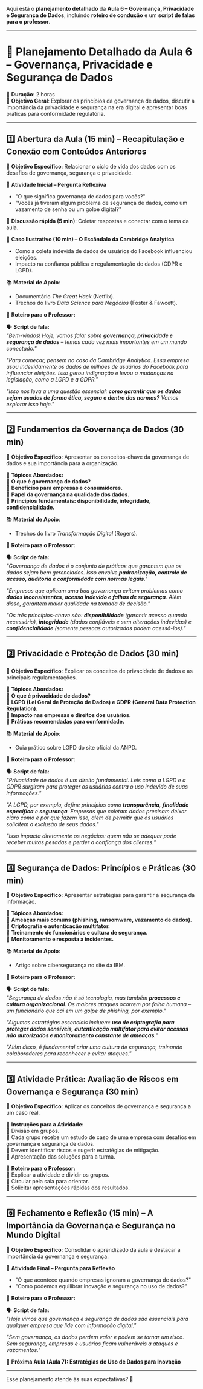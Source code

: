 Aqui está o **planejamento detalhado** da **Aula 6 – Governança, Privacidade e Segurança de Dados**, incluindo **roteiro de condução** e um **script de falas para o professor**.  

---

# **📌 Planejamento Detalhado da Aula 6 – Governança, Privacidade e Segurança de Dados**  
📅 **Duração**: 2 horas  
🎯 **Objetivo Geral**: Explorar os princípios da governança de dados, discutir a importância da privacidade e segurança na era digital e apresentar boas práticas para conformidade regulatória.  

---

## **1️⃣ Abertura da Aula (15 min) – Recapitulação e Conexão com Conteúdos Anteriores**  

🎯 **Objetivo Específico**: Relacionar o ciclo de vida dos dados com os desafios de governança, segurança e privacidade.  

📌 **Atividade Inicial – Pergunta Reflexiva**  
- "O que significa governança de dados para vocês?"  
- "Vocês já tiveram algum problema de segurança de dados, como um vazamento de senha ou um golpe digital?"  

📌 **Discussão rápida (5 min)**: Coletar respostas e conectar com o tema da aula.  

📌 **Caso Ilustrativo (10 min) – O Escândalo da Cambridge Analytica**  
- Como a coleta indevida de dados de usuários do Facebook influenciou eleições.  
- Impacto na confiança pública e regulamentação de dados (GDPR e LGPD).  

📚 **Material de Apoio**:  
- Documentário *The Great Hack* (Netflix).  
- Trechos do livro *Data Science para Negócios* (Foster & Fawcett).  

📌 **Roteiro para o Professor:**  

🗣 **Script de fala:**  
*"Bem-vindos! Hoje, vamos falar sobre **governança, privacidade e segurança de dados** – temas cada vez mais importantes em um mundo conectado."*  

*"Para começar, pensem no caso da Cambridge Analytica. Essa empresa usou indevidamente os dados de milhões de usuários do Facebook para influenciar eleições. Isso gerou indignação e levou a mudanças na legislação, como a LGPD e a GDPR."*  

*"Isso nos leva a uma questão essencial: **como garantir que os dados sejam usados de forma ética, segura e dentro das normas?** Vamos explorar isso hoje."*  

---

## **2️⃣ Fundamentos da Governança de Dados (30 min)**  

🎯 **Objetivo Específico**: Apresentar os conceitos-chave da governança de dados e sua importância para a organização.  

📌 **Tópicos Abordados:**  
🔹 **O que é governança de dados?**  
🔹 **Benefícios para empresas e consumidores.**  
🔹 **Papel da governança na qualidade dos dados.**  
🔹 **Princípios fundamentais: disponibilidade, integridade, confidencialidade.**  

📚 **Material de Apoio**:  
- Trechos do livro *Transformação Digital* (Rogers).  

📌 **Roteiro para o Professor:**  

🗣 **Script de fala:**  
*"Governança de dados é o conjunto de práticas que garantem que os dados sejam bem gerenciados. Isso envolve **padronização, controle de acesso, auditoria e conformidade com normas legais**."*  

*"Empresas que aplicam uma boa governança evitam problemas como **dados inconsistentes, acesso indevido e falhas de segurança**. Além disso, garantem maior qualidade na tomada de decisão."*  

*"Os três princípios-chave são: **disponibilidade** (garantir acesso quando necessário), **integridade** (dados confiáveis e sem alterações indevidas) e **confidencialidade** (somente pessoas autorizadas podem acessá-los)."*  

---

## **3️⃣ Privacidade e Proteção de Dados (30 min)**  

🎯 **Objetivo Específico**: Explicar os conceitos de privacidade de dados e as principais regulamentações.  

📌 **Tópicos Abordados:**  
🔹 **O que é privacidade de dados?**  
🔹 **LGPD (Lei Geral de Proteção de Dados) e GDPR (General Data Protection Regulation).**  
🔹 **Impacto nas empresas e direitos dos usuários.**  
🔹 **Práticas recomendadas para conformidade.**  

📚 **Material de Apoio**:  
- Guia prático sobre LGPD do site oficial da ANPD.  

📌 **Roteiro para o Professor:**  

🗣 **Script de fala:**  
*"Privacidade de dados é um direito fundamental. Leis como a LGPD e a GDPR surgiram para proteger os usuários contra o uso indevido de suas informações."*  

*"A LGPD, por exemplo, define princípios como **transparência**, **finalidade específica** e **segurança**. Empresas que coletam dados precisam deixar claro como e por que fazem isso, além de permitir que os usuários solicitem a exclusão de seus dados."*  

*"Isso impacta diretamente os negócios: quem não se adequar pode receber multas pesadas e perder a confiança dos clientes."*  

---

## **4️⃣ Segurança de Dados: Princípios e Práticas (30 min)**  

🎯 **Objetivo Específico**: Apresentar estratégias para garantir a segurança da informação.  

📌 **Tópicos Abordados:**  
🔹 **Ameaças mais comuns (phishing, ransomware, vazamento de dados).**  
🔹 **Criptografia e autenticação multifator.**  
🔹 **Treinamento de funcionários e cultura de segurança.**  
🔹 **Monitoramento e resposta a incidentes.**  

📚 **Material de Apoio**:  
- Artigo sobre cibersegurança no site da IBM.  

📌 **Roteiro para o Professor:**  

🗣 **Script de fala:**  
*"Segurança de dados não é só tecnologia, mas também **processos e cultura organizacional**. Os maiores ataques ocorrem por falha humana – um funcionário que cai em um golpe de phishing, por exemplo."*  

*"Algumas estratégias essenciais incluem: **uso de criptografia para proteger dados sensíveis, autenticação multifator para evitar acessos não autorizados e monitoramento constante de ameaças**."*  

*"Além disso, é fundamental criar uma cultura de segurança, treinando colaboradores para reconhecer e evitar ataques."*  

---

## **5️⃣ Atividade Prática: Avaliação de Riscos em Governança e Segurança (30 min)**  

🎯 **Objetivo Específico**: Aplicar os conceitos de governança e segurança a um caso real.  

📌 **Instruções para a Atividade:**  
🔹 Divisão em grupos.  
🔹 Cada grupo recebe um estudo de caso de uma empresa com desafios em governança e segurança de dados.  
🔹 Devem identificar riscos e sugerir estratégias de mitigação.  
🔹 Apresentação das soluções para a turma.  

📌 **Roteiro para o Professor:**  
🔹 Explicar a atividade e dividir os grupos.  
🔹 Circular pela sala para orientar.  
🔹 Solicitar apresentações rápidas dos resultados.  

---

## **6️⃣ Fechamento e Reflexão (15 min) – A Importância da Governança e Segurança no Mundo Digital**  

🎯 **Objetivo Específico**: Consolidar o aprendizado da aula e destacar a importância da governança e segurança.  

📢 **Atividade Final – Pergunta para Reflexão**  
- "O que acontece quando empresas ignoram a governança de dados?"  
- "Como podemos equilibrar inovação e segurança no uso de dados?"  

📌 **Roteiro para o Professor:**  

🗣 **Script de fala:**  
*"Hoje vimos que governança e segurança de dados são essenciais para qualquer empresa que lide com informação digital."*  

*"Sem governança, os dados perdem valor e podem se tornar um risco. Sem segurança, empresas e usuários ficam vulneráveis a ataques e vazamentos."*  

📢 **Próxima Aula (Aula 7): Estratégias de Uso de Dados para Inovação**  

---

Esse planejamento atende às suas expectativas? 🚀